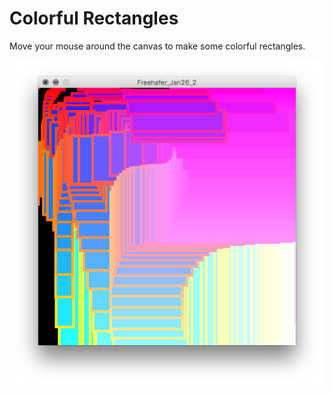 # Colorful Rectangles

Move your mouse around the canvas to make some colorful rectangles.

![example image](img.png)